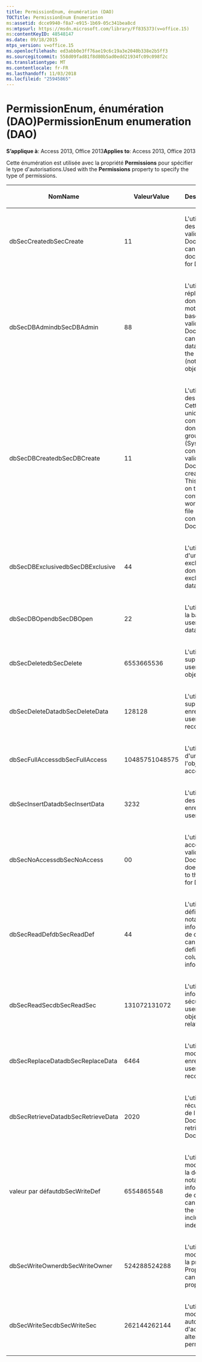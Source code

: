 ```yaml
---
title: PermissionEnum, énumération (DAO)
TOCTitle: PermissionEnum Enumeration
ms:assetid: dcce9940-f8a7-e915-1b69-05c341bea8cd
ms:mtpsurl: https://msdn.microsoft.com/library/Ff835373(v=office.15)
ms:contentKeyID: 48548147
ms.date: 09/18/2015
mtps_version: v=office.15
ms.openlocfilehash: ed3abb0e3ff76ae19c6c19a3e2040b338e2b5ff3
ms.sourcegitcommit: 558d09fad81f8d80b5ad0edd21934fc09c098f2c
ms.translationtype: MT
ms.contentlocale: fr-FR
ms.lasthandoff: 11/03/2018
ms.locfileid: "25945865"
---
```

# <a name="permissionenum-enumeration-dao"></a><span data-ttu-id="dd04b-102">PermissionEnum, énumération (DAO)</span><span class="sxs-lookup"><span data-stu-id="dd04b-102">PermissionEnum enumeration (DAO)</span></span>


<span data-ttu-id="dd04b-103">**S’applique à**: Access 2013, Office 2013</span><span class="sxs-lookup"><span data-stu-id="dd04b-103">**Applies to**: Access 2013, Office 2013</span></span>

<span data-ttu-id="dd04b-104">Cette énumération est utilisée avec la propriété **Permissions** pour spécifier le type d'autorisations.</span><span class="sxs-lookup"><span data-stu-id="dd04b-104">Used with the **Permissions** property to specify the type of permissions.</span></span>

<table>
<colgroup>
<col style="width: 33%" />
<col style="width: 33%" />
<col style="width: 33%" />
</colgroup>
<thead>
<tr class="header">
<th><p><span data-ttu-id="dd04b-105">Nom</span><span class="sxs-lookup"><span data-stu-id="dd04b-105">Name</span></span></p></th>
<th><p><span data-ttu-id="dd04b-106">Valeur</span><span class="sxs-lookup"><span data-stu-id="dd04b-106">Value</span></span></p></th>
<th><p><span data-ttu-id="dd04b-107">Description</span><span class="sxs-lookup"><span data-stu-id="dd04b-107">Description</span></span></p></th>
</tr>
</thead>
<tbody>
<tr class="odd">
<td><p><span data-ttu-id="dd04b-108">dbSecCreate</span><span class="sxs-lookup"><span data-stu-id="dd04b-108">dbSecCreate</span></span></p></td>
<td><p><span data-ttu-id="dd04b-109">1</span><span class="sxs-lookup"><span data-stu-id="dd04b-109">1</span></span></p></td>
<td><p><span data-ttu-id="dd04b-110">L'utilisateur peut créer des documents (non valide pour les objets Document).</span><span class="sxs-lookup"><span data-stu-id="dd04b-110">The user can create new documents (not valid for Document objects).</span></span></p></td>
</tr>
<tr class="even">
<td><p><span data-ttu-id="dd04b-111">dbSecDBAdmin</span><span class="sxs-lookup"><span data-stu-id="dd04b-111">dbSecDBAdmin</span></span></p></td>
<td><p><span data-ttu-id="dd04b-112">8</span><span class="sxs-lookup"><span data-stu-id="dd04b-112">8</span></span></p></td>
<td><p><span data-ttu-id="dd04b-113">L'utilisateur peut répliquer une base de données et modifier le mot de passe de la base de données (non valide pour les objets Document).</span><span class="sxs-lookup"><span data-stu-id="dd04b-113">The user can replicate a database and change the database password (not valid for Document objects).</span></span></p></td>
</tr>
<tr class="odd">
<td><p><span data-ttu-id="dd04b-114">dbSecDBCreate</span><span class="sxs-lookup"><span data-stu-id="dd04b-114">dbSecDBCreate</span></span></p></td>
<td><p><span data-ttu-id="dd04b-115">1</span><span class="sxs-lookup"><span data-stu-id="dd04b-115">1</span></span></p></td>
<td><p><span data-ttu-id="dd04b-p101">L'utilisateur peut créer des bases de données. Cette option est valide uniquement sur le conteneur de bases de données du fichier de groupe de travail (Systen.mdw). Cette constante n'est pas valide pour les objets Document.</span><span class="sxs-lookup"><span data-stu-id="dd04b-p101">The user can create new databases. This option is valid only on the Databases container in the workgroup information file (Systen.mdw). This constant is not valid for Document objects.</span></span></p></td>
</tr>
<tr class="even">
<td><p><span data-ttu-id="dd04b-119">dbSecDBExclusive</span><span class="sxs-lookup"><span data-stu-id="dd04b-119">dbSecDBExclusive</span></span></p></td>
<td><p><span data-ttu-id="dd04b-120">4</span><span class="sxs-lookup"><span data-stu-id="dd04b-120">4</span></span></p></td>
<td><p><span data-ttu-id="dd04b-121">L'utilisateur dispose d'un accès en mode exclusif à la base de données.</span><span class="sxs-lookup"><span data-stu-id="dd04b-121">The user has exclusive access to the database.</span></span></p></td>
</tr>
<tr class="odd">
<td><p><span data-ttu-id="dd04b-122">dbSecDBOpen</span><span class="sxs-lookup"><span data-stu-id="dd04b-122">dbSecDBOpen</span></span></p></td>
<td><p><span data-ttu-id="dd04b-123">2</span><span class="sxs-lookup"><span data-stu-id="dd04b-123">2</span></span></p></td>
<td><p><span data-ttu-id="dd04b-124">L'utilisateur peut ouvrir la base de données.</span><span class="sxs-lookup"><span data-stu-id="dd04b-124">The user can open the database.</span></span></p></td>
</tr>
<tr class="even">
<td><p><span data-ttu-id="dd04b-125">dbSecDelete</span><span class="sxs-lookup"><span data-stu-id="dd04b-125">dbSecDelete</span></span></p></td>
<td><p><span data-ttu-id="dd04b-126">65536</span><span class="sxs-lookup"><span data-stu-id="dd04b-126">65536</span></span></p></td>
<td><p><span data-ttu-id="dd04b-127">L'utilisateur peut supprimer l'objet.</span><span class="sxs-lookup"><span data-stu-id="dd04b-127">The user can delete the object.</span></span></p></td>
</tr>
<tr class="odd">
<td><p><span data-ttu-id="dd04b-128">dbSecDeleteData</span><span class="sxs-lookup"><span data-stu-id="dd04b-128">dbSecDeleteData</span></span></p></td>
<td><p><span data-ttu-id="dd04b-129">128</span><span class="sxs-lookup"><span data-stu-id="dd04b-129">128</span></span></p></td>
<td><p><span data-ttu-id="dd04b-130">L'utilisateur peut supprimer des enregistrements.</span><span class="sxs-lookup"><span data-stu-id="dd04b-130">The user can delete records.</span></span></p></td>
</tr>
<tr class="even">
<td><p><span data-ttu-id="dd04b-131">dbSecFullAccess</span><span class="sxs-lookup"><span data-stu-id="dd04b-131">dbSecFullAccess</span></span></p></td>
<td><p><span data-ttu-id="dd04b-132">1048575</span><span class="sxs-lookup"><span data-stu-id="dd04b-132">1048575</span></span></p></td>
<td><p><span data-ttu-id="dd04b-133">L'utilisateur dispose d'un accès complet à l'objet.</span><span class="sxs-lookup"><span data-stu-id="dd04b-133">The user has full access to the object.</span></span></p></td>
</tr>
<tr class="odd">
<td><p><span data-ttu-id="dd04b-134">dbSecInsertData</span><span class="sxs-lookup"><span data-stu-id="dd04b-134">dbSecInsertData</span></span></p></td>
<td><p><span data-ttu-id="dd04b-135">32</span><span class="sxs-lookup"><span data-stu-id="dd04b-135">32</span></span></p></td>
<td><p><span data-ttu-id="dd04b-136">L'utilisateur peut ajouter des enregistrements.</span><span class="sxs-lookup"><span data-stu-id="dd04b-136">The user can add records.</span></span></p></td>
</tr>
<tr class="even">
<td><p><span data-ttu-id="dd04b-137">dbSecNoAccess</span><span class="sxs-lookup"><span data-stu-id="dd04b-137">dbSecNoAccess</span></span></p></td>
<td><p><span data-ttu-id="dd04b-138">0</span><span class="sxs-lookup"><span data-stu-id="dd04b-138">0</span></span></p></td>
<td><p><span data-ttu-id="dd04b-139">L'utilisateur n'a pas accès à l'objet (non valide pour les objets Document).</span><span class="sxs-lookup"><span data-stu-id="dd04b-139">The user does not have access to the object (not valid for Document objects).</span></span></p></td>
</tr>
<tr class="odd">
<td><p><span data-ttu-id="dd04b-140">dbSecReadDef</span><span class="sxs-lookup"><span data-stu-id="dd04b-140">dbSecReadDef</span></span></p></td>
<td><p><span data-ttu-id="dd04b-141">4</span><span class="sxs-lookup"><span data-stu-id="dd04b-141">4</span></span></p></td>
<td><p><span data-ttu-id="dd04b-142">L'utilisateur peut lire la définition de table, notamment les informations d'index et de colonne.</span><span class="sxs-lookup"><span data-stu-id="dd04b-142">The user can read the table definition, including column and index information.</span></span></p></td>
</tr>
<tr class="even">
<td><p><span data-ttu-id="dd04b-143">dbSecReadSec</span><span class="sxs-lookup"><span data-stu-id="dd04b-143">dbSecReadSec</span></span></p></td>
<td><p><span data-ttu-id="dd04b-144">131072</span><span class="sxs-lookup"><span data-stu-id="dd04b-144">131072</span></span></p></td>
<td><p><span data-ttu-id="dd04b-145">L'utilisateur peut lire les informations sur la sécurité de l'objet.</span><span class="sxs-lookup"><span data-stu-id="dd04b-145">The user can read the object's security-related information.</span></span></p></td>
</tr>
<tr class="odd">
<td><p><span data-ttu-id="dd04b-146">dbSecReplaceData</span><span class="sxs-lookup"><span data-stu-id="dd04b-146">dbSecReplaceData</span></span></p></td>
<td><p><span data-ttu-id="dd04b-147">64</span><span class="sxs-lookup"><span data-stu-id="dd04b-147">64</span></span></p></td>
<td><p><span data-ttu-id="dd04b-148">L'utilisateur peut modifier des enregistrements.</span><span class="sxs-lookup"><span data-stu-id="dd04b-148">The user can modify records.</span></span></p></td>
</tr>
<tr class="even">
<td><p><span data-ttu-id="dd04b-149">dbSecRetrieveData</span><span class="sxs-lookup"><span data-stu-id="dd04b-149">dbSecRetrieveData</span></span></p></td>
<td><p><span data-ttu-id="dd04b-150">20</span><span class="sxs-lookup"><span data-stu-id="dd04b-150">20</span></span></p></td>
<td><p><span data-ttu-id="dd04b-151">L'utilisateur peut récupérer des données de l'objet Document.</span><span class="sxs-lookup"><span data-stu-id="dd04b-151">The user can retrieve data from the Document object.</span></span></p></td>
</tr>
<tr class="odd">
<td><p><span data-ttu-id="dd04b-152">valeur par défaut</span><span class="sxs-lookup"><span data-stu-id="dd04b-152">dbSecWriteDef</span></span></p></td>
<td><p><span data-ttu-id="dd04b-153">65548</span><span class="sxs-lookup"><span data-stu-id="dd04b-153">65548</span></span></p></td>
<td><p><span data-ttu-id="dd04b-154">L'utilisateur peut modifier ou supprimer la définition de table, notamment les informations d'index et de colonne.</span><span class="sxs-lookup"><span data-stu-id="dd04b-154">The user can modify or delete the table definition, including column and index information.</span></span></p></td>
</tr>
<tr class="even">
<td><p><span data-ttu-id="dd04b-155">dbSecWriteOwner</span><span class="sxs-lookup"><span data-stu-id="dd04b-155">dbSecWriteOwner</span></span></p></td>
<td><p><span data-ttu-id="dd04b-156">524288</span><span class="sxs-lookup"><span data-stu-id="dd04b-156">524288</span></span></p></td>
<td><p><span data-ttu-id="dd04b-157">L'utilisateur peut modifier la définition de la propriété Propriétaire.</span><span class="sxs-lookup"><span data-stu-id="dd04b-157">The user can change the Owner property setting.</span></span></p></td>
</tr>
<tr class="odd">
<td><p><span data-ttu-id="dd04b-158">dbSecWriteSec</span><span class="sxs-lookup"><span data-stu-id="dd04b-158">dbSecWriteSec</span></span></p></td>
<td><p><span data-ttu-id="dd04b-159">262144</span><span class="sxs-lookup"><span data-stu-id="dd04b-159">262144</span></span></p></td>
<td><p><span data-ttu-id="dd04b-160">L'utilisateur peut modifier les autorisations d'accès.</span><span class="sxs-lookup"><span data-stu-id="dd04b-160">The user can alter access permissions.</span></span></p></td>
</tr>
</tbody>
</table>

